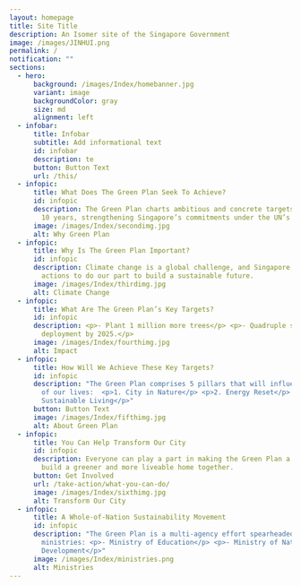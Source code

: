```yaml
---
layout: homepage
title: Site Title
description: An Isomer site of the Singapore Government
image: /images/JINHUI.png
permalink: /
notification: ""
sections:
  - hero:
      background: /images/Index/homebanner.jpg
      variant: image
      backgroundColor: gray
      size: md
      alignment: left
  - infobar:
      title: Infobar
      subtitle: Add informational text
      id: infobar
      description: te
      button: Button Text
      url: /this/
  - infopic:
      title: What Does The Green Plan Seek To Achieve?
      id: infopic
      description: The Green Plan charts ambitious and concrete targets over the next
        10 years, strengthening Singapore’s commitments under the UN’s 2030
      image: /images/Index/secondimg.jpg
      alt: Why Green Plan
  - infopic:
      title: Why Is The Green Plan Important?
      id: infopic
      description: Climate change is a global challenge, and Singapore is taking firm
        actions to do our part to build a sustainable future.
      image: /images/Index/thirdimg.jpg
      alt: Climate Change
  - infopic:
      title: What Are The Green Plan’s Key Targets?
      id: infopic
      description: <p>- Plant 1 million more trees</p> <p>- Quadruple solar energy
        deployment by 2025.</p>
      image: /images/Index/fourthimg.jpg
      alt: Impact
  - infopic:
      title: How Will We Achieve These Key Targets?
      id: infopic
      description: "The Green Plan comprises 5 pillars that will influence all aspects
        of our lives:  <p>1. City in Nature</p> <p>2. Energy Reset</p> <p>3.
        Sustainable Living</p>"
      button: Button Text
      image: /images/Index/fifthimg.jpg
      alt: About Green Plan
  - infopic:
      title: You Can Help Transform Our City
      id: infopic
      description: Everyone can play a part in making the Green Plan a reality. Let's
        build a greener and more liveable home together.
      button: Get Involved
      url: /take-action/what-you-can-do/
      image: /images/Index/sixthimg.jpg
      alt: Transform Our City
  - infopic:
      title: A Whole-of-Nation Sustainability Movement
      id: infopic
      description: "The Green Plan is a multi-agency effort spearheaded by five
        ministries: <p>- Ministry of Education</p> <p>- Ministry of National
        Development</p>"
      image: /images/Index/ministries.png
      alt: Ministries
---
```

